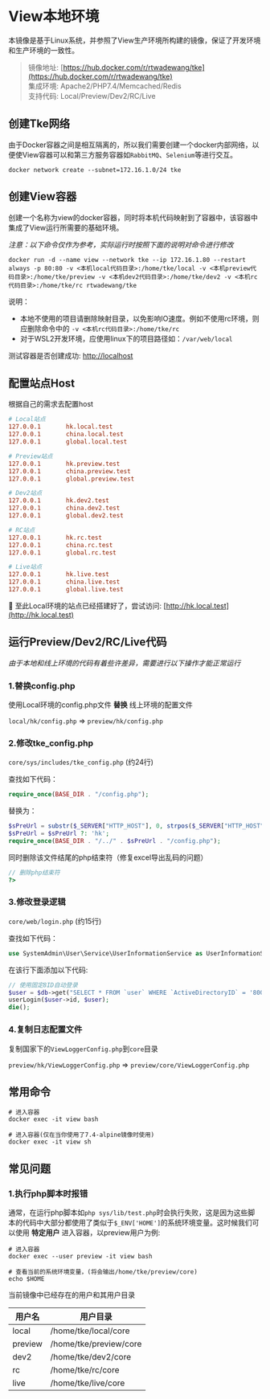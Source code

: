 # View本地环境

本镜像是基于Linux系统，并参照了View生产环境所构建的镜像，保证了开发环境和生产环境的一致性。

> 镜像地址: [https://hub.docker.com/r/rtwadewang/tke](https://hub.docker.com/r/rtwadewang/tke)     
> 集成环境: Apache2/PHP7.4/Memcached/Redis      
> 支持代码: Local/Preview/Dev2/RC/Live

## 创建Tke网络

由于Docker容器之间是相互隔离的，所以我们需要创建一个docker内部网络，以便使View容器可以和第三方服务容器如`RabbitMQ`、`Selenium`等进行交互。

```shell
docker network create --subnet=172.16.1.0/24 tke
```

## 创建View容器

创建一个名称为view的docker容器，同时将本机代码映射到了容器中，该容器中集成了View运行所需要的基础环境。

*注意：以下命令仅作为参考，实际运行时按照下面的说明对命令进行修改*

```shell
docker run -d --name view --network tke --ip 172.16.1.80 --restart always -p 80:80 -v <本机local代码目录>:/home/tke/local -v <本机preview代码目录>:/home/tke/preview -v <本机dev2代码目录>:/home/tke/dev2 -v <本机rc代码目录>:/home/tke/rc rtwadewang/tke
```
说明：
- 本地不使用的项目请删除映射目录，以免影响IO速度。例如不使用rc环境，则应删除命令中的 `-v <本机rc代码目录>:/home/tke/rc`
- 对于WSL2开发环境，应使用linux下的项目路径如：`/var/web/local`

测试容器是否创建成功: [http://localhost](http://localhost)	

## 配置站点Host

根据自己的需求去配置host

```ini
# Local站点
127.0.0.1       hk.local.test
127.0.0.1       china.local.test
127.0.0.1       global.local.test

# Preview站点
127.0.0.1       hk.preview.test
127.0.0.1       china.preview.test
127.0.0.1       global.preview.test

# Dev2站点
127.0.0.1       hk.dev2.test
127.0.0.1       china.dev2.test
127.0.0.1       global.dev2.test

# RC站点
127.0.0.1       hk.rc.test
127.0.0.1       china.rc.test
127.0.0.1       global.rc.test

# Live站点
127.0.0.1       hk.live.test
127.0.0.1       china.live.test
127.0.0.1       global.live.test
```

:ghost: 至此Local环境的站点已经搭建好了，尝试访问: [http://hk.local.test](http://hk.local.test)

## 运行Preview/Dev2/RC/Live代码

*由于本地和线上环境的代码有着些许差异，需要进行以下操作才能正常运行*

### 1.替换config.php

使用Local环境的config.php文件 **替换** 线上环境的配置文件

`local/hk/config.php` => `preview/hk/config.php`

### 2.修改tke_config.php

`core/sys/includes/tke_config.php` (约24行)

查找如下代码：
```php
require_once(BASE_DIR . "/config.php");
```

替换为：

```php
$sPreUrl = substr($_SERVER["HTTP_HOST"], 0, strpos($_SERVER["HTTP_HOST"], '.'));
$sPreUrl = $sPreUrl ?: 'hk';
require_once(BASE_DIR . "/../" . $sPreUrl . "/config.php");
```

同时删除该文件结尾的php结束符（修复excel导出乱码的问题）

```php
// 删除php结束符
?>
```

### 3.修改登录逻辑

`core/web/login.php` (约15行)

查找如下代码：
```php
use SystemAdmin\User\Service\UserInformationService as UserInformationService;
```
在该行下面添加以下代码:

```php
// 使用固定8ID自动登录
$user = $db->get("SELECT * FROM `user` WHERE `ActiveDirectoryID` = '80000110' LIMIT 1");
userLogin($user->id, $user);
die();
```

### 4.复制日志配置文件

复制国家下的`ViewLoggerConfig.php`到`core`目录

`preview/hk/ViewLoggerConfig.php` => `preview/core/ViewLoggerConfig.php`


## 常用命令

```shell
# 进入容器
docker exec -it view bash 

# 进入容器(仅在当你使用了7.4-alpine镜像时使用)
docker exec -it view sh
```

## 常见问题

### 1.执行php脚本时报错

通常，在运行php脚本如`php sys/lib/test.php`时会执行失败，这是因为这些脚本的代码中大部分都使用了类似于`$_ENV['HOME']`的系统环境变量。这时候我们可以使用 **特定用户** 进入容器，以preview用户为例:

```shell
# 进入容器
docker exec --user preview -it view bash

# 查看当前的系统环境变量，(将会输出/home/tke/preview/core)
echo $HOME
```

当前镜像中已经存在的用户和其用户目录

| 用户名     | 用户目录                   |
|---------|------------------------|
| local   | /home/tke/local/core   |
| preview | /home/tke/preview/core |
| dev2    | /home/tke/dev2/core    |
| rc      | /home/tke/rc/core      |
| live    | /home/tke/live/core    |
